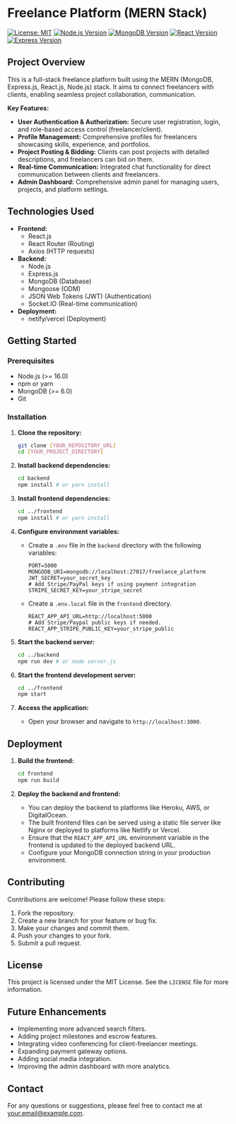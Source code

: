 # Freelance Platform (MERN Stack)

[![License: MIT](https://img.shields.io/badge/License-MIT-yellow.svg)](https://opensource.org/licenses/MIT)
[![Node.js Version](https://img.shields.io/node/v/YOUR_PACKAGE_NAME.svg)](https://nodejs.org/en/download/)
[![MongoDB Version](https://img.shields.io/badge/MongoDB-v6.0+-green.svg)](https://www.mongodb.com/try/download/community)
[![React Version](https://img.shields.io/badge/React-v18+-blue.svg)](https://reactjs.org/)
[![Express Version](https://img.shields.io/badge/Express-v4.17+-orange.svg)](https://expressjs.com/)

## Project Overview

This is a full-stack freelance platform built using the MERN (MongoDB, Express.js, React.js, Node.js) stack. It aims to connect freelancers with clients, enabling seamless project collaboration, communication.

**Key Features:**

* **User Authentication & Authorization:** Secure user registration, login, and role-based access control (freelancer/client).
* **Profile Management:** Comprehensive profiles for freelancers showcasing skills, experience, and portfolios.
* **Project Posting & Bidding:** Clients can post projects with detailed descriptions, and freelancers can bid on them.
* **Real-time Communication:** Integrated chat functionality for direct communication between clients and freelancers.
* **Admin Dashboard:** Comprehensive admin panel for managing users, projects, and platform settings.

## Technologies Used

* **Frontend:**
    * React.js
    * React Router (Routing)
    * Axios (HTTP requests)
* **Backend:**
    * Node.js
    * Express.js
    * MongoDB (Database)
    * Mongoose (ODM)
    * JSON Web Tokens (JWT) (Authentication)
    * Socket.IO (Real-time communication)
* **Deployment:**
    * netify/vercel (Deployment)

## Getting Started

### Prerequisites

* Node.js (>= 16.0)
* npm or yarn
* MongoDB (>= 6.0)
* Git

### Installation

1.  **Clone the repository:**

    ```bash
    git clone [YOUR_REPOSITORY_URL]
    cd [YOUR_PROJECT_DIRECTORY]
    ```

2.  **Install backend dependencies:**

    ```bash
    cd backend
    npm install # or yarn install
    ```

3.  **Install frontend dependencies:**

    ```bash
    cd ../frontend
    npm install # or yarn install
    ```

4.  **Configure environment variables:**

    * Create a `.env` file in the `backend` directory with the following variables:

        ```
        PORT=5000
        MONGODB_URI=mongodb://localhost:27017/freelance_platform
        JWT_SECRET=your_secret_key
        # Add Stripe/PayPal keys if using payment integration
        STRIPE_SECRET_KEY=your_stripe_secret
        ```
    * Create a `.env.local` file in the `frontend` directory.

        ```
        REACT_APP_API_URL=http://localhost:5000
        # Add Stripe/Paypal public keys if needed.
        REACT_APP_STRIPE_PUBLIC_KEY=your_stripe_public
        ```

5.  **Start the backend server:**

    ```bash
    cd ../backend
    npm run dev # or node server.js
    ```

6.  **Start the frontend development server:**

    ```bash
    cd ../frontend
    npm start
    ```

7.  **Access the application:**

    * Open your browser and navigate to `http://localhost:3000`.

## Deployment

1.  **Build the frontend:**

    ```bash
    cd frontend
    npm run build
    ```

2.  **Deploy the backend and frontend:**

    * You can deploy the backend to platforms like Heroku, AWS, or DigitalOcean.
    * The built frontend files can be served using a static file server like Nginx or deployed to platforms like Netlify or Vercel.
    * Ensure that the `REACT_APP_API_URL` environment variable in the frontend is updated to the deployed backend URL.
    * Configure your MongoDB connection string in your production environment.

## Contributing

Contributions are welcome! Please follow these steps:

1.  Fork the repository.
2.  Create a new branch for your feature or bug fix.
3.  Make your changes and commit them.
4.  Push your changes to your fork.
5.  Submit a pull request.

## License

This project is licensed under the MIT License. See the `LICENSE` file for more information.

## Future Enhancements

* Implementing more advanced search filters.
* Adding project milestones and escrow features.
* Integrating video conferencing for client-freelancer meetings.
* Expanding payment gateway options.
* Adding social media integration.
* Improving the admin dashboard with more analytics.

## Contact

For any questions or suggestions, please feel free to contact me at [your.email@example.com](mailto:your.email@example.com).

